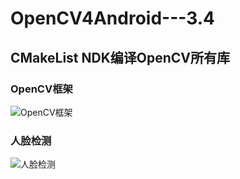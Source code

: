 # OpenCV4Android---3.4
## CMakeList NDK编译OpenCV所有库
### OpenCV框架
![OpenCV框架](https://github.com/lichao3140/OpenCV4AndroidFace/screenshot/opencv_core.png)
### 人脸检测
![人脸检测](https://github.com/lichao3140/OpenCV4AndroidFace/screenshot/face.png)
